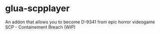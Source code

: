 # glua-scpplayer
An addon that allows you to become D-9341 from epic horror videogame SCP - Containement Breach (WIP)
